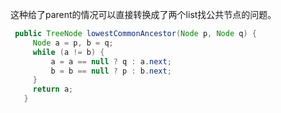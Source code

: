 这种给了parent的情况可以直接转换成了两个list找公共节点的问题。

```java
 public TreeNode lowestCommonAncestor(Node p, Node q) {
     Node a = p, b = q;
     while (a != b) {
         a = a == null ? q : a.next;
         b = b == null ? p : b.next;
     }
     return a;
   }
```

